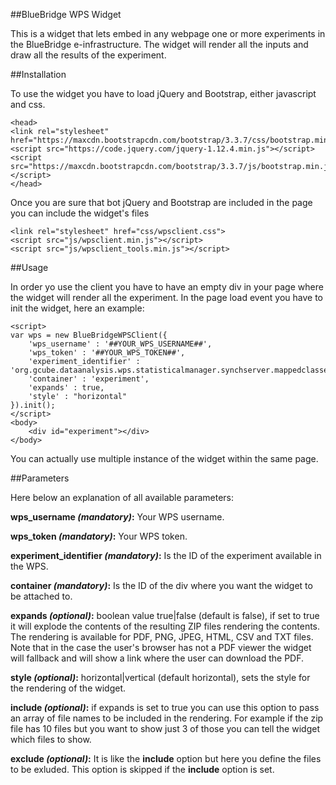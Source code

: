 ##BlueBridge WPS Widget

This is a widget that lets embed in any webpage one or more experiments in the BlueBridge e-infrastructure.
The widget will render all the inputs and draw all the results of the experiment.

##Installation

To use the widget you have to load jQuery and Bootstrap, either javascript and css.

```
<head>
<link rel="stylesheet" href="https://maxcdn.bootstrapcdn.com/bootstrap/3.3.7/css/bootstrap.min.css">
<script src="https://code.jquery.com/jquery-1.12.4.min.js"></script>
<script src="https://maxcdn.bootstrapcdn.com/bootstrap/3.3.7/js/bootstrap.min.js"></script>
</head>
```

Once you are sure that bot jQuery and Bootstrap are included in the page you can include the widget's files

```
<link rel="stylesheet" href="css/wpsclient.css">
<script src="js/wpsclient.min.js"></script>
<script src="js/wpsclient_tools.min.js"></script>
```

##Usage

In order yo use the client you have to have an empty div in your page where the widget will render all the experiment.
In the page load event you have to init the widget, here an example:

```
<script>
var wps = new BlueBridgeWPSClient({
	'wps_username' : '##YOUR_WPS_USERNAME##', 
	'wps_token' : '##YOUR_WPS_TOKEN##',
	'experiment_identifier' : 'org.gcube.dataanalysis.wps.statisticalmanager.synchserver.mappedclasses.transducerers.CCAMLR_EXPORTER_TOOL',
	'container' : 'experiment',
	'expands' : true,
	'style' : "horizontal"
}).init();
</script>
<body>
	<div id="experiment"></div>
</body>
```

You can actually use multiple instance of the widget within the same page.

##Parameters

Here below an explanation of all available parameters:

**wps_username *(mandatory)*:**
Your WPS username.

**wps_token *(mandatory)*:**
Your WPS token.

**experiment_identifier *(mandatory)*:**
Is the ID of the experiment available in the WPS.

**container *(mandatory)*:**
Is the ID of the div where you want the widget to be attached to.

**expands *(optional)*:**
boolean value true|false (default is false), if set to true it will explode the contents of the resulting ZIP files rendering the contents. The rendering is available for PDF, PNG, JPEG, HTML, CSV and TXT files. Note that in the case the user's browser has not a PDF viewer the widget will fallback and will show a link where the user can download the PDF.

**style *(optional)*:**
horizontal|vertical (default horizontal), sets the style for the rendering of the widget.

**include *(optional)*:**
if expands is set to true you can use this option to pass an array of file names to be included in the rendering. For example if the zip file has 10 files but you want to show just 3 of those you can tell the widget which files to show.

**exclude *(optional)*:**
It is like the **include** option but here you define the files to be exluded. This option is skipped if the **include** option is set.
